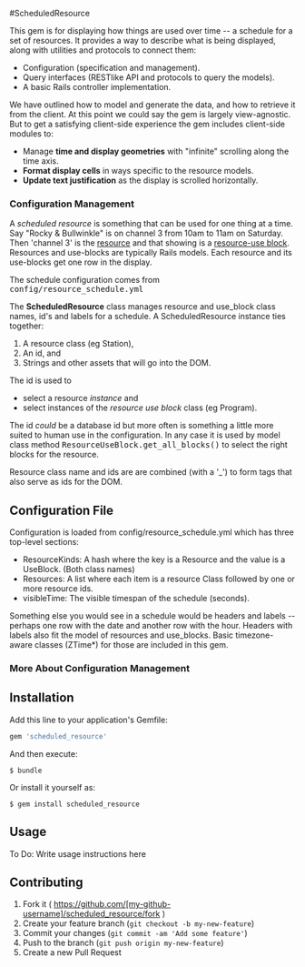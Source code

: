 #ScheduledResource

This gem is for displaying how things are used over time -- a schedule for a
set of resources.  It provides a way to describe what is being displayed, along
with utilities and protocols to connect them:

 - Configuration (specification and management).
 - Query interfaces (RESTlike API and protocols to query the models).
 - A basic Rails controller implementation.

We have outlined how to model and generate the data, and how to retrieve it
from the client.  At this point we could say the gem is largely view-agnostic.
But to get a satisfying client-side experience the gem includes client-side
modules to:

 - Manage <b>time and display geometries</b> with "infinite" scrolling along the time axis.
 - <b>Format display cells</b> in ways specific to the resource models.
 - <b>Update text justification</b> as the display is scrolled horizontally.


### Configuration Management

A _scheduled resource_ is something that can be used for one thing at a time.
Say "Rocky & Bullwinkle" is on channel 3 from 10am to 11am on Saturday.  Then
'channel 3' is the <u>resource</u> and that showing is a <u>resource-use block</u>.
Resources and use-blocks are typically Rails models.  Each resource and its
use-blocks get one row in the display.

The schedule configuration comes from <tt>config/resource_schedule.yml</tt>

The <b>ScheduledResource</b> class manages resource and use_block class names, id's and labels for a schedule.  A ScheduledResource instance ties together:

 1. A resource class (eg Station),
 2. An id, and
 3. Strings and other assets that will go into the DOM.

The id is used to
  - select a resource <em>instance</em> and
  - select instances of the <em>resource use block</em> class (eg Program).

The id <em>could</em> be a database id but more often is something a
little more suited to human use in the configuration.  In any case
it is used by model class method
<tt>ResourceUseBlock.get_all_blocks()</tt> to select the right blocks
for the resource.

Resource class name and ids are are combined (with a '_') to form tags that also
serve as ids for the DOM.



## Configuration File

Configuration is loaded from config/resource_schedule.yml which has three
top-level sections:
 - ResourceKinds:  A hash where the key is a Resource and the value is a UseBlock. (Both class names)
 - Resources:  A list where each item is a resource Class followed by one or more resource ids.
 - visibleTime:  The visible timespan of the schedule (seconds).





Something else you would see in a schedule would be headers and labels
-- perhaps one row with the date and another row with the hour.
Headers with labels also fit the model of resources and use_blocks.
Basic timezone-aware classes (ZTime*) for those are included in this gem.






### More About Configuration Management







## Installation

Add this line to your application's Gemfile:

```ruby
gem 'scheduled_resource'
```

And then execute:

    $ bundle

Or install it yourself as:

    $ gem install scheduled_resource

## Usage

To Do: Write usage instructions here

## Contributing

1. Fork it ( https://github.com/[my-github-username]/scheduled_resource/fork )
2. Create your feature branch (`git checkout -b my-new-feature`)
3. Commit your changes (`git commit -am 'Add some feature'`)
4. Push to the branch (`git push origin my-new-feature`)
5. Create a new Pull Request
